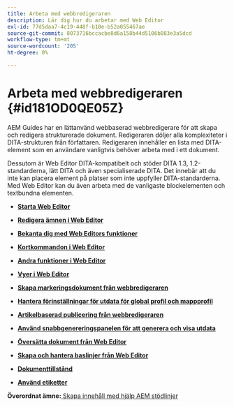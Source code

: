 ```yaml
---
title: Arbeta med webbredigeraren
description: Lär dig hur du arbetar med Web Editor
exl-id: 77d5daa7-4c19-448f-b10e-b52a055467ae
source-git-commit: 8073716bccacbe8d6a158b44d5106b083e3a5dcd
workflow-type: tm+mt
source-wordcount: '205'
ht-degree: 0%

---
```


# Arbeta med webbredigeraren {#id181OD0QE05Z}

AEM Guides har en lättanvänd webbaserad webbredigerare för att skapa och redigera strukturerade dokument. Redigeraren döljer alla komplexiteter i DITA-strukturen från författaren. Redigeraren innehåller en lista med DITA-element som en användare vanligtvis behöver arbeta med i ett dokument.

Dessutom är Web Editor DITA-kompatibelt och stöder DITA 1.3, 1.2-standarderna, lätt DITA och även specialiserade DITA. Det innebär att du inte kan placera element på platser som inte uppfyller DITA-standarderna. Med Web Editor kan du även arbeta med de vanligaste blockelementen och textbundna elementen.

- **[Starta Web Editor](web-editor-launch-editor.md)**

- **[Redigera ämnen i Web Editor](web-editor-edit-topics.md)**

- **[Bekanta dig med Web Editors funktioner](web-editor-features.md)**

- **[Kortkommandon i Web Editor](web-editor-keyboard-shortcuts.md)**

- **[Andra funktioner i Web Editor](web-editor-other-features.md)**

- **[Vyer i Web Editor](web-editor-views.md)**

- **[Skapa markeringsdokument från webbredigeraren](web-editor-markdown-topic.md)**

- **[Hantera förinställningar för utdata för global profil och mappprofil](web-editor-manage-output-presets.md)**

- **[Artikelbaserad publicering från webbredigeraren](web-editor-article-publishing.md)**

- **[Använd snabbgenereringspanelen för att generera och visa utdata](web-editor-quick-generate-panel.md)**

- **[Översätta dokument från Web Editor](translate-documents-web-editor.md)**

- **[Skapa och hantera baslinjer från Web Editor](web-editor-baseline.md)**

- **[Dokumenttillstånd](web-editor-document-states.md)**

- **[Använd etiketter](web-editor-use-label.md)**


**Överordnat ämne:**[ Skapa innehåll med hjälp AEM stödlinjer](authoring-content-xml-doc.md)
